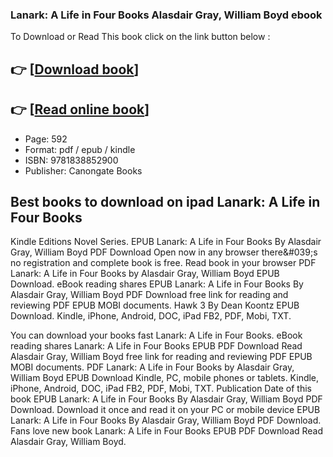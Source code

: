 ### Lanark: A Life in Four Books Alasdair Gray, William Boyd ebook

To Download or Read This book click on the link button below :

## 👉  [**[Download book](http://ebooksharez.info/download.php?group=book&from=github.com&id=595560&lnk=1065 "Download book")**]

## 👉  [**[Read online book](http://ebooksharez.info/download.php?group=book&from=github.com&id=595560&lnk=1065 "Read online book")**]


* Page: 592
* Format: pdf / epub / kindle
* ISBN: 9781838852900
* Publisher: Canongate Books



## Best books to download on ipad Lanark: A Life in Four Books


Kindle Editions Novel Series. EPUB Lanark: A Life in Four Books By Alasdair Gray, William Boyd PDF Download Open now in any browser there&amp;#039;s no registration and complete book is free. Read book in your browser PDF Lanark: A Life in Four Books by Alasdair Gray, William Boyd EPUB Download. eBook reading shares EPUB Lanark: A Life in Four Books By Alasdair Gray, William Boyd PDF Download free link for reading and reviewing PDF EPUB MOBI documents. Hawk 3 By Dean Koontz EPUB Download. Kindle, iPhone, Android, DOC, iPad FB2, PDF, Mobi, TXT.

You can download your books fast Lanark: A Life in Four Books. eBook reading shares Lanark: A Life in Four Books EPUB PDF Download Read Alasdair Gray, William Boyd free link for reading and reviewing PDF EPUB MOBI documents. PDF Lanark: A Life in Four Books by Alasdair Gray, William Boyd EPUB Download Kindle, PC, mobile phones or tablets. Kindle, iPhone, Android, DOC, iPad FB2, PDF, Mobi, TXT. Publication Date of this book EPUB Lanark: A Life in Four Books By Alasdair Gray, William Boyd PDF Download. Download it once and read it on your PC or mobile device EPUB Lanark: A Life in Four Books By Alasdair Gray, William Boyd PDF Download. Fans love new book Lanark: A Life in Four Books EPUB PDF Download Read Alasdair Gray, William Boyd.





